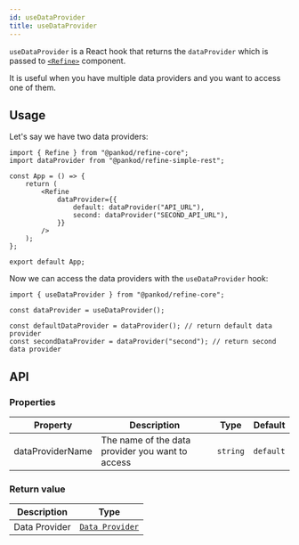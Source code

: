 ```yaml
---
id: useDataProvider
title: useDataProvider
---
```


`useDataProvider` is a React hook that returns the `dataProvider` which is passed to [`<Refine>`][refine] component.

It is useful when you have multiple data providers and you want to access one of them.

## Usage

Let's say we have two data providers:

```tsx
import { Refine } from "@pankod/refine-core";
import dataProvider from "@pankod/refine-simple-rest";

const App = () => {
    return (
        <Refine
            dataProvider={{
                default: dataProvider("API_URL"),
                second: dataProvider("SECOND_API_URL"),
            }}
        />
    );
};

export default App;
```

Now we can access the data providers with the `useDataProvider` hook:

```tsx
import { useDataProvider } from "@pankod/refine-core";

const dataProvider = useDataProvider();

const defaultDataProvider = dataProvider(); // return default data provider
const secondDataProvider = dataProvider("second"); // return second data provider
```

## API

### Properties

| Property         | Description                                      | Type     | Default   |
| ---------------- | ------------------------------------------------ | -------- | --------- |
| dataProviderName | The name of the data provider you want to access | `string` | `default` |

### Return value

| Description   | Type                                                              |
| ------------- | ----------------------------------------------------------------- |
| Data Provider | [`Data Provider`](/api-reference/core/providers/data-provider.md) |

[refine]: /api-reference/core/components/refine-config.md
[data provider]: /api-reference/core/providers/data-provider.md
